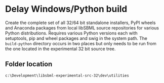 # Delay Windows/Python build

Create the complete set of all 32/64 bit standalone installers, PyPI wheels and Anaconda packages from local libSBML source repositories for various Python distributions. Requires various Python versions each with setuptools, pip and wheel packages and swig in the system path. The `build-python` directory occurs in two places but only needs to be run from the one located in the experimental 32 bit source tree.

## Folder location
`c:\Development\libsbml-experimental-src-32\dev\utilities`
